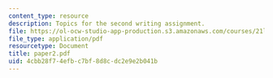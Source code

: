 ```yaml
---
content_type: resource
description: Topics for the second writing assignment.
file: https://ol-ocw-studio-app-production.s3.amazonaws.com/courses/21l-012-forms-of-western-narrative-fall-2007/4cbb28f74efbc7bf8d8cdc2e9e2b041b_paper2.pdf
file_type: application/pdf
resourcetype: Document
title: paper2.pdf
uid: 4cbb28f7-4efb-c7bf-8d8c-dc2e9e2b041b
---
```

